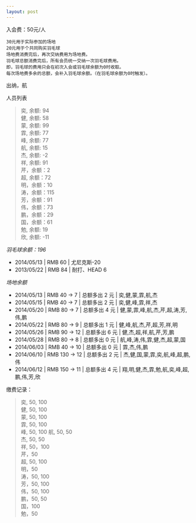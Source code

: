 ```yaml
---
layout: post
---
```



入会费：50元/人

    30元用于实际参加的场地   
    20元用于个共同购买羽毛球  
    场地费消费完后，再次交纳费用为场地费。  
    羽毛球总额消费完后，所有会员统一交纳一次羽毛球费用。  
	即，羽毛球的费用只会在初次入会或羽毛球余额为0时收取。  
	每次场地费多余的总额，会补入羽毛球余额。（在羽毛球余额为0时触发）。
出纳，航

人员列表
> 奕, 余额: 94  
> 健, 余额: 58  
> 蒙, 余额: 99  
> 霏, 余额: 77  
> 峰, 余额: 77  
> 航, 余额: 15  
> 杰, 余额: -2  
> 祥, 余额: 91  
> 芹，余额：2  
> 超, 余额：72  
> 明，余额：10  
> 涛，余额：115  
> 芳，余额：91  
> 伟，余额：73  
> 鹏，余额：29   
> 国，余额：61   
> 勉, 余额: 19  
> 欣, 余额: -11  

*羽毛球余额：196*   

- 2014/05/13 | RMB 60 | 尤尼克斯-20  
- 2013/05/22 | RMB 84 | 耐打、HEAD 6   

*场地余额*

- 2014/05/13 | RMB 40 -> 7  | 总额多出 2 元 | 奕,健,蒙,霏,航,杰  
- 2014/05/15 | RMB 40 -> 7  | 总额多出 2 元 | 奕,健,峰,霏,祥,杰  
- 2014/05/20 | RMB 80 -> 7  | 总额多出 4 元 | 健,蒙,霏,峰,航,杰,芹,超,涛,芳,伟,鹏 
- 2014/05/22 | RMB 80 -> 9  | 总额多出 1 元 | 健,峰,航,杰,芹,超,芳,祥,明
- 2014/05/26 | RMB 90 -> 12 | 总额多出 6 元 | 健,杰,超,祥,航,芹,芳,鹏
- 2014/05/28 | RMB 80 -> 8  | 总额多出 0 元 | 航,峰,涛,伟,霏,健,杰,超,蒙,国  
- 2014/06/03 | RMB 40 -> 10 | 总额多出 0 元 | 霏,杰,伟,鹏  
- 2014/06/10 | RMB 130 -> 12 | 总额多出 2 元 | 杰,健,国,蒙,霏,奕,航,峰,超,鹏,伟 
- 2014/06/12 | RMB 150 -> 11  | 总额多出 4 元 | 翔,明,健,杰,霏,勉,航,奕,峰,超,鹏,伟,芳,欣  



缴费记录：
> 奕, 50, 100  
> 健, 50, 100  
> 蒙, 50, 100  
> 霏, 50, 100  
> 峰, 50, 100 
> 航, 50, 50  
> 杰, 50, 50  
> 祥, 50，100  
> 芹，50  
> 超, 50, 100    
> 明，50  
> 涛，50, 100    
> 芳，50, 100    
> 伟，50, 100   
> 鹏，50, 50    
> 国，100  
> 勉，50